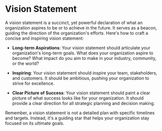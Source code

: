 # Vision Statement

A vision statement is a succinct, yet powerful declaration of what an organization aspires to be or to achieve in the future. It serves as a beacon, guiding the direction of the organization's efforts. Here's how to craft a concise and inspiring vision statement:

- **Long-term Aspirations**: Your vision statement should articulate your organization's long-term goals. What does your organization aspire to become? What impact do you aim to make in your industry, community, or the world?

- **Inspiring**: Your vision statement should inspire your team, stakeholders, and customers. It should be ambitious, pushing your organization to strive for excellence.

- **Clear Picture of Success**: Your vision statement should paint a clear picture of what success looks like for your organization. It should provide a clear direction for all strategic planning and decision making.

Remember, a vision statement is not a detailed plan with specific timelines and targets. Instead, it's a guiding star that helps your organization stay focused on its ultimate goals.
